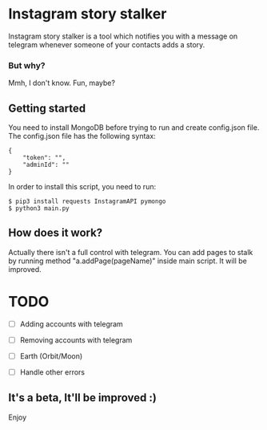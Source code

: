 # Instagram story stalker

Instagram story stalker is a tool which notifies you with a message on telegram whenever someone of your contacts adds a story.
### But why?
Mmh, I don't know. Fun, maybe?

## Getting started
You need to install MongoDB before trying to run and create config.json file.
The config.json file has the following syntax:
```
{
    "token": "",
    "adminId": ""
}
```

In order to install this script, you need to run:
```
$ pip3 install requests InstagramAPI pymongo
$ python3 main.py
```

## How does it work?
Actually there isn't a full control with telegram. You can add pages to stalk by running method "a.addPage(pageName)" inside main script. It will be improved.

# TODO

- [ ] Adding accounts with telegram
- [ ] Removing accounts with telegram
- [ ] Earth (Orbit/Moon)
- [ ] Handle other errors


## It's a beta, It'll be improved :)
Enjoy